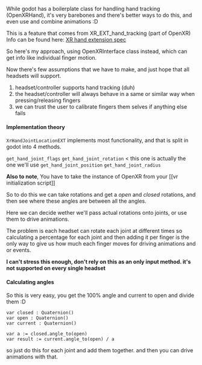 
While godot has a boilerplate class for handling hand tracking (OpenXRHand), it's very barebones and there's better ways to do this, and even use and combine animations :D

This is a feature that comes from XR_EXT_hand_tracking (part of OpenXR)
Info can be found here: [XR hand extension spec](https://registry.khronos.org/OpenXR/specs/1.0/html/xrspec.html#XR_EXT_hand_tracking)

So here's my approach, using OpenXRInterface class instead, which can get info like individual finger motion.

Now there's few assumptions that we have to make, and just hope that all headsets will support.
1. headset/controller supports hand tracking (duh)
2. the headset/controller will always behave in a same or similar way when pressing/releasing fingers
3. we can trust the user to calibrate fingers them selves if anything else fails

#### Implementation theory

`XrHandJointLocationEXT` implements most functionality, and that is split in godot into 4 methods.

`get_hand_joint_flags`
`get_hand_joint_rotation` < this one is actually the one we'll use
`get_hand_joint_position`
`get_hand_joint_radius`

**Also to note**, You have to take the instance of OpenXR from your [[vr initialization script]]

So to do this we can take rotations and get a *open* and *closed* rotations, and then see where these angles are between all the angles.

Here we can decide wether we'll pass actual rotations onto joints, or use them to drive animations.

The problem is each headset can rotate each joint at different times so calculating a percentage for each joint and then adding it per finger is the only way to give us how much each finger moves for driving animations and or events.

**I can't stress this enough, don't rely on this as an only input method. it's not supported on every single headset**

#### Calculating angles

So this is very easy, you get the 100% angle and current to open and divide them :D
```gdscript
var closed : Quaternion()
var open : Quaternion()
var current : Quaternion()

var a := closed.angle_to(open)
var result := current.angle_to(open) / a
```

so just do this for each joint and add them together. and then you can drive animations with that.